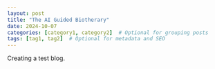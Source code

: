 ```yaml
---
layout: post
title: "The AI Guided Biotherary"
date: 2024-10-07
categories: [category1, category2]  # Optional for grouping posts
tags: [tag1, tag2]  # Optional for metadata and SEO
---
```


Creating a test blog.
